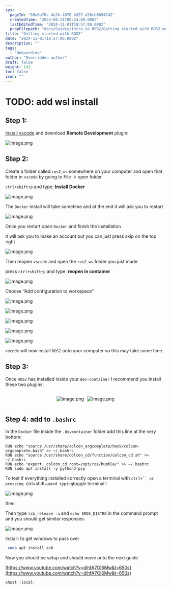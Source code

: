 ```yaml
---
sys:
  pageId: "89e0a78c-4e2b-4070-b327-d28cb0694742"
  createdTime: "2024-08-21T00:24:00.000Z"
  lastEditedTime: "2024-11-01T18:57:00.000Z"
  propFilepath: "docs/Guides/intro_to_ROS2/Getting started with ROS2.md"
title: "Getting started with ROS2"
date: "2024-11-01T18:57:00.000Z"
description: ""
tags:
  - "Onboarding"
author: "Overridden author"
draft: false
weight: 141
toc: false
icon: ""
---
```


# TODO: add wsl install

## Step 1:

[Install vscode](https://code.visualstudio.com/download) and download **Remote Development** plugin:

![image.png](https://prod-files-secure.s3.us-west-2.amazonaws.com/d518164a-d88e-44d1-a4ee-3adb3bd8bce0/efb52993-1881-4a40-b95e-6f020334f022/image.png?X-Amz-Algorithm=AWS4-HMAC-SHA256&X-Amz-Content-Sha256=UNSIGNED-PAYLOAD&X-Amz-Credential=ASIAZI2LB466R53KJ3AZ%2F20250407%2Fus-west-2%2Fs3%2Faws4_request&X-Amz-Date=20250407T110725Z&X-Amz-Expires=3600&X-Amz-Security-Token=IQoJb3JpZ2luX2VjEOP%2F%2F%2F%2F%2F%2F%2F%2F%2F%2FwEaCXVzLXdlc3QtMiJHMEUCIEkFPXCJ52UMd%2FuCVhKD8cIQDLuDILr1F3xASrzB42foAiEAriIxtooFPVkE6FNwfkLK14lR7YhAPKToP6Hu2yrqi1oq%2FwMIXBAAGgw2Mzc0MjMxODM4MDUiDGYOHpt3N%2B8atzsTbSrcA8Zno34kb8VZj7LEffwEpVNSjaVaWP8GUyQaPGNs%2FKXEzkqjA7xI%2B3S%2FUH4MoM1wxOuSYxC0RBIC5XpJxdYc4qkUIi%2FJWv08P2zrUf90J%2BGRdC%2Beifb0S%2F9t9P8u%2Bunve2Mc4wWfoljxpCbH54AehtxtuIrpZk%2BU%2BWZRJrTiM9%2FSVvyWSlQG6zzgktYRmBXmk2%2BKNeCkOAMcJzOde3IY7Cf4eKuoFLVSYYM%2Fpal%2FISf3qkjTIsWWKVcNxJ%2BiJDg3uMBZ1bJv8yUKU3wu7m2oCO4tbefU9t5wAxGucJFMqjYT2lglVXfezqgfOoEsQkWxTQV3rz7Gf2Of7ntkOMWeGC%2BwQLrSNqLN6PO5tfAw5gSwhmNv2UJSwjlMV2gKUA8MM8wXTSjcRUx%2BbnFEq2rqxkj8GfOFlJQNYGN19YPUcrL3vzrKOFnuPo%2FwINUbe1cYbCdVaU1%2Fo8zxcWMnIa%2BZky2Q79H%2FP94rqiyQdYczLi9MWVj4nfMw%2Fs%2FkQdDyBfJjpPe75Grbo2Ca1HrOvd7kyR6zq2N4AcCW8%2FLMveO0LK3hYElnTS4lPf7jfggTUerM648PkSMXAeCWutw2HhdpslyUEvejxuylgsTkirjFHCQHKCyzUy6mX6dk4fC7MNrUzr8GOqUBV6H3fsIjzLP%2BvZ%2BLTHY5mM2WG57wCz8rdh5v8N0sfWKACwMjwsrzc0OY%2BzzmYjY5IDr96K15KE%2BSJMdQ08tBfQc52LQJotDg9s0T7WgvRvzIklJXuUHaZ4mVHnqRbapWREd9T2uGdoiMU%2BAdbQhJZn9zoAqD0evT0qg5qauk4%2FTNwy%2BtKtuUfRbNCdLRfzBEa4t1L%2F7vB36TZbXSKu1S4Y0v0jNh&X-Amz-Signature=50a14a8e441a37a271fc74904fb0db3103feb3ea732c394782e8a4742eb9269b&X-Amz-SignedHeaders=host&x-id=GetObject)

## Step 2:

Create a folder called `ros2_ws` somewhere on your computer and open that folder in `vscode` by going to File → open folder 

`ctrl+shift+p` and type: **Install Docker**

![image.png](https://prod-files-secure.s3.us-west-2.amazonaws.com/d518164a-d88e-44d1-a4ee-3adb3bd8bce0/2269dc0e-1cd5-47ff-bceb-c04ad9b2eab0/image.png?X-Amz-Algorithm=AWS4-HMAC-SHA256&X-Amz-Content-Sha256=UNSIGNED-PAYLOAD&X-Amz-Credential=ASIAZI2LB466R53KJ3AZ%2F20250407%2Fus-west-2%2Fs3%2Faws4_request&X-Amz-Date=20250407T110725Z&X-Amz-Expires=3600&X-Amz-Security-Token=IQoJb3JpZ2luX2VjEOP%2F%2F%2F%2F%2F%2F%2F%2F%2F%2FwEaCXVzLXdlc3QtMiJHMEUCIEkFPXCJ52UMd%2FuCVhKD8cIQDLuDILr1F3xASrzB42foAiEAriIxtooFPVkE6FNwfkLK14lR7YhAPKToP6Hu2yrqi1oq%2FwMIXBAAGgw2Mzc0MjMxODM4MDUiDGYOHpt3N%2B8atzsTbSrcA8Zno34kb8VZj7LEffwEpVNSjaVaWP8GUyQaPGNs%2FKXEzkqjA7xI%2B3S%2FUH4MoM1wxOuSYxC0RBIC5XpJxdYc4qkUIi%2FJWv08P2zrUf90J%2BGRdC%2Beifb0S%2F9t9P8u%2Bunve2Mc4wWfoljxpCbH54AehtxtuIrpZk%2BU%2BWZRJrTiM9%2FSVvyWSlQG6zzgktYRmBXmk2%2BKNeCkOAMcJzOde3IY7Cf4eKuoFLVSYYM%2Fpal%2FISf3qkjTIsWWKVcNxJ%2BiJDg3uMBZ1bJv8yUKU3wu7m2oCO4tbefU9t5wAxGucJFMqjYT2lglVXfezqgfOoEsQkWxTQV3rz7Gf2Of7ntkOMWeGC%2BwQLrSNqLN6PO5tfAw5gSwhmNv2UJSwjlMV2gKUA8MM8wXTSjcRUx%2BbnFEq2rqxkj8GfOFlJQNYGN19YPUcrL3vzrKOFnuPo%2FwINUbe1cYbCdVaU1%2Fo8zxcWMnIa%2BZky2Q79H%2FP94rqiyQdYczLi9MWVj4nfMw%2Fs%2FkQdDyBfJjpPe75Grbo2Ca1HrOvd7kyR6zq2N4AcCW8%2FLMveO0LK3hYElnTS4lPf7jfggTUerM648PkSMXAeCWutw2HhdpslyUEvejxuylgsTkirjFHCQHKCyzUy6mX6dk4fC7MNrUzr8GOqUBV6H3fsIjzLP%2BvZ%2BLTHY5mM2WG57wCz8rdh5v8N0sfWKACwMjwsrzc0OY%2BzzmYjY5IDr96K15KE%2BSJMdQ08tBfQc52LQJotDg9s0T7WgvRvzIklJXuUHaZ4mVHnqRbapWREd9T2uGdoiMU%2BAdbQhJZn9zoAqD0evT0qg5qauk4%2FTNwy%2BtKtuUfRbNCdLRfzBEa4t1L%2F7vB36TZbXSKu1S4Y0v0jNh&X-Amz-Signature=45d2f77b530e4ccec6f0df89d1d123d2772e7c0f80a3cb0878e3087bb195a7f6&X-Amz-SignedHeaders=host&x-id=GetObject)

The `Docker` install will take sometime and at the end it will ask you to restart

![image.png](https://prod-files-secure.s3.us-west-2.amazonaws.com/d518164a-d88e-44d1-a4ee-3adb3bd8bce0/ed233f78-be33-4b1f-b89c-9c346c0e961e/image.png?X-Amz-Algorithm=AWS4-HMAC-SHA256&X-Amz-Content-Sha256=UNSIGNED-PAYLOAD&X-Amz-Credential=ASIAZI2LB466R53KJ3AZ%2F20250407%2Fus-west-2%2Fs3%2Faws4_request&X-Amz-Date=20250407T110725Z&X-Amz-Expires=3600&X-Amz-Security-Token=IQoJb3JpZ2luX2VjEOP%2F%2F%2F%2F%2F%2F%2F%2F%2F%2FwEaCXVzLXdlc3QtMiJHMEUCIEkFPXCJ52UMd%2FuCVhKD8cIQDLuDILr1F3xASrzB42foAiEAriIxtooFPVkE6FNwfkLK14lR7YhAPKToP6Hu2yrqi1oq%2FwMIXBAAGgw2Mzc0MjMxODM4MDUiDGYOHpt3N%2B8atzsTbSrcA8Zno34kb8VZj7LEffwEpVNSjaVaWP8GUyQaPGNs%2FKXEzkqjA7xI%2B3S%2FUH4MoM1wxOuSYxC0RBIC5XpJxdYc4qkUIi%2FJWv08P2zrUf90J%2BGRdC%2Beifb0S%2F9t9P8u%2Bunve2Mc4wWfoljxpCbH54AehtxtuIrpZk%2BU%2BWZRJrTiM9%2FSVvyWSlQG6zzgktYRmBXmk2%2BKNeCkOAMcJzOde3IY7Cf4eKuoFLVSYYM%2Fpal%2FISf3qkjTIsWWKVcNxJ%2BiJDg3uMBZ1bJv8yUKU3wu7m2oCO4tbefU9t5wAxGucJFMqjYT2lglVXfezqgfOoEsQkWxTQV3rz7Gf2Of7ntkOMWeGC%2BwQLrSNqLN6PO5tfAw5gSwhmNv2UJSwjlMV2gKUA8MM8wXTSjcRUx%2BbnFEq2rqxkj8GfOFlJQNYGN19YPUcrL3vzrKOFnuPo%2FwINUbe1cYbCdVaU1%2Fo8zxcWMnIa%2BZky2Q79H%2FP94rqiyQdYczLi9MWVj4nfMw%2Fs%2FkQdDyBfJjpPe75Grbo2Ca1HrOvd7kyR6zq2N4AcCW8%2FLMveO0LK3hYElnTS4lPf7jfggTUerM648PkSMXAeCWutw2HhdpslyUEvejxuylgsTkirjFHCQHKCyzUy6mX6dk4fC7MNrUzr8GOqUBV6H3fsIjzLP%2BvZ%2BLTHY5mM2WG57wCz8rdh5v8N0sfWKACwMjwsrzc0OY%2BzzmYjY5IDr96K15KE%2BSJMdQ08tBfQc52LQJotDg9s0T7WgvRvzIklJXuUHaZ4mVHnqRbapWREd9T2uGdoiMU%2BAdbQhJZn9zoAqD0evT0qg5qauk4%2FTNwy%2BtKtuUfRbNCdLRfzBEa4t1L%2F7vB36TZbXSKu1S4Y0v0jNh&X-Amz-Signature=0997eb3675c7d836c5db8c630e2f2244835c60250d6ecf392e6e4d7d0af892a0&X-Amz-SignedHeaders=host&x-id=GetObject)

Once you restart open `Docker` and finish the installation

It will ask you to make an account but you can just press skip on the top right

![image.png](https://prod-files-secure.s3.us-west-2.amazonaws.com/d518164a-d88e-44d1-a4ee-3adb3bd8bce0/21010ad9-1659-4fd9-9f59-9932a09b2a3d/image.png?X-Amz-Algorithm=AWS4-HMAC-SHA256&X-Amz-Content-Sha256=UNSIGNED-PAYLOAD&X-Amz-Credential=ASIAZI2LB466R53KJ3AZ%2F20250407%2Fus-west-2%2Fs3%2Faws4_request&X-Amz-Date=20250407T110725Z&X-Amz-Expires=3600&X-Amz-Security-Token=IQoJb3JpZ2luX2VjEOP%2F%2F%2F%2F%2F%2F%2F%2F%2F%2FwEaCXVzLXdlc3QtMiJHMEUCIEkFPXCJ52UMd%2FuCVhKD8cIQDLuDILr1F3xASrzB42foAiEAriIxtooFPVkE6FNwfkLK14lR7YhAPKToP6Hu2yrqi1oq%2FwMIXBAAGgw2Mzc0MjMxODM4MDUiDGYOHpt3N%2B8atzsTbSrcA8Zno34kb8VZj7LEffwEpVNSjaVaWP8GUyQaPGNs%2FKXEzkqjA7xI%2B3S%2FUH4MoM1wxOuSYxC0RBIC5XpJxdYc4qkUIi%2FJWv08P2zrUf90J%2BGRdC%2Beifb0S%2F9t9P8u%2Bunve2Mc4wWfoljxpCbH54AehtxtuIrpZk%2BU%2BWZRJrTiM9%2FSVvyWSlQG6zzgktYRmBXmk2%2BKNeCkOAMcJzOde3IY7Cf4eKuoFLVSYYM%2Fpal%2FISf3qkjTIsWWKVcNxJ%2BiJDg3uMBZ1bJv8yUKU3wu7m2oCO4tbefU9t5wAxGucJFMqjYT2lglVXfezqgfOoEsQkWxTQV3rz7Gf2Of7ntkOMWeGC%2BwQLrSNqLN6PO5tfAw5gSwhmNv2UJSwjlMV2gKUA8MM8wXTSjcRUx%2BbnFEq2rqxkj8GfOFlJQNYGN19YPUcrL3vzrKOFnuPo%2FwINUbe1cYbCdVaU1%2Fo8zxcWMnIa%2BZky2Q79H%2FP94rqiyQdYczLi9MWVj4nfMw%2Fs%2FkQdDyBfJjpPe75Grbo2Ca1HrOvd7kyR6zq2N4AcCW8%2FLMveO0LK3hYElnTS4lPf7jfggTUerM648PkSMXAeCWutw2HhdpslyUEvejxuylgsTkirjFHCQHKCyzUy6mX6dk4fC7MNrUzr8GOqUBV6H3fsIjzLP%2BvZ%2BLTHY5mM2WG57wCz8rdh5v8N0sfWKACwMjwsrzc0OY%2BzzmYjY5IDr96K15KE%2BSJMdQ08tBfQc52LQJotDg9s0T7WgvRvzIklJXuUHaZ4mVHnqRbapWREd9T2uGdoiMU%2BAdbQhJZn9zoAqD0evT0qg5qauk4%2FTNwy%2BtKtuUfRbNCdLRfzBEa4t1L%2F7vB36TZbXSKu1S4Y0v0jNh&X-Amz-Signature=a9c6ea10bf50dc4b97562b1b999819d50280555daea6a91ee1a196375bb15df8&X-Amz-SignedHeaders=host&x-id=GetObject)

Then reopen `vscode` and open the `ros2_ws` folder you just made

press `ctrl+shift+p` and type: **reopen in container**

![image.png](https://prod-files-secure.s3.us-west-2.amazonaws.com/d518164a-d88e-44d1-a4ee-3adb3bd8bce0/4e93b8c2-41ad-488c-8095-c74205196118/image.png?X-Amz-Algorithm=AWS4-HMAC-SHA256&X-Amz-Content-Sha256=UNSIGNED-PAYLOAD&X-Amz-Credential=ASIAZI2LB466R53KJ3AZ%2F20250407%2Fus-west-2%2Fs3%2Faws4_request&X-Amz-Date=20250407T110725Z&X-Amz-Expires=3600&X-Amz-Security-Token=IQoJb3JpZ2luX2VjEOP%2F%2F%2F%2F%2F%2F%2F%2F%2F%2FwEaCXVzLXdlc3QtMiJHMEUCIEkFPXCJ52UMd%2FuCVhKD8cIQDLuDILr1F3xASrzB42foAiEAriIxtooFPVkE6FNwfkLK14lR7YhAPKToP6Hu2yrqi1oq%2FwMIXBAAGgw2Mzc0MjMxODM4MDUiDGYOHpt3N%2B8atzsTbSrcA8Zno34kb8VZj7LEffwEpVNSjaVaWP8GUyQaPGNs%2FKXEzkqjA7xI%2B3S%2FUH4MoM1wxOuSYxC0RBIC5XpJxdYc4qkUIi%2FJWv08P2zrUf90J%2BGRdC%2Beifb0S%2F9t9P8u%2Bunve2Mc4wWfoljxpCbH54AehtxtuIrpZk%2BU%2BWZRJrTiM9%2FSVvyWSlQG6zzgktYRmBXmk2%2BKNeCkOAMcJzOde3IY7Cf4eKuoFLVSYYM%2Fpal%2FISf3qkjTIsWWKVcNxJ%2BiJDg3uMBZ1bJv8yUKU3wu7m2oCO4tbefU9t5wAxGucJFMqjYT2lglVXfezqgfOoEsQkWxTQV3rz7Gf2Of7ntkOMWeGC%2BwQLrSNqLN6PO5tfAw5gSwhmNv2UJSwjlMV2gKUA8MM8wXTSjcRUx%2BbnFEq2rqxkj8GfOFlJQNYGN19YPUcrL3vzrKOFnuPo%2FwINUbe1cYbCdVaU1%2Fo8zxcWMnIa%2BZky2Q79H%2FP94rqiyQdYczLi9MWVj4nfMw%2Fs%2FkQdDyBfJjpPe75Grbo2Ca1HrOvd7kyR6zq2N4AcCW8%2FLMveO0LK3hYElnTS4lPf7jfggTUerM648PkSMXAeCWutw2HhdpslyUEvejxuylgsTkirjFHCQHKCyzUy6mX6dk4fC7MNrUzr8GOqUBV6H3fsIjzLP%2BvZ%2BLTHY5mM2WG57wCz8rdh5v8N0sfWKACwMjwsrzc0OY%2BzzmYjY5IDr96K15KE%2BSJMdQ08tBfQc52LQJotDg9s0T7WgvRvzIklJXuUHaZ4mVHnqRbapWREd9T2uGdoiMU%2BAdbQhJZn9zoAqD0evT0qg5qauk4%2FTNwy%2BtKtuUfRbNCdLRfzBEa4t1L%2F7vB36TZbXSKu1S4Y0v0jNh&X-Amz-Signature=f53f5f98b379c88728fdd412ed4cd89ca7c305ae70af93f64cac5d407e3d8734&X-Amz-SignedHeaders=host&x-id=GetObject)

Choose “Add configuration to workspace”

![image.png](https://prod-files-secure.s3.us-west-2.amazonaws.com/d518164a-d88e-44d1-a4ee-3adb3bd8bce0/9560b282-5060-4989-ba37-97e7b2c22476/image.png?X-Amz-Algorithm=AWS4-HMAC-SHA256&X-Amz-Content-Sha256=UNSIGNED-PAYLOAD&X-Amz-Credential=ASIAZI2LB466R53KJ3AZ%2F20250407%2Fus-west-2%2Fs3%2Faws4_request&X-Amz-Date=20250407T110725Z&X-Amz-Expires=3600&X-Amz-Security-Token=IQoJb3JpZ2luX2VjEOP%2F%2F%2F%2F%2F%2F%2F%2F%2F%2FwEaCXVzLXdlc3QtMiJHMEUCIEkFPXCJ52UMd%2FuCVhKD8cIQDLuDILr1F3xASrzB42foAiEAriIxtooFPVkE6FNwfkLK14lR7YhAPKToP6Hu2yrqi1oq%2FwMIXBAAGgw2Mzc0MjMxODM4MDUiDGYOHpt3N%2B8atzsTbSrcA8Zno34kb8VZj7LEffwEpVNSjaVaWP8GUyQaPGNs%2FKXEzkqjA7xI%2B3S%2FUH4MoM1wxOuSYxC0RBIC5XpJxdYc4qkUIi%2FJWv08P2zrUf90J%2BGRdC%2Beifb0S%2F9t9P8u%2Bunve2Mc4wWfoljxpCbH54AehtxtuIrpZk%2BU%2BWZRJrTiM9%2FSVvyWSlQG6zzgktYRmBXmk2%2BKNeCkOAMcJzOde3IY7Cf4eKuoFLVSYYM%2Fpal%2FISf3qkjTIsWWKVcNxJ%2BiJDg3uMBZ1bJv8yUKU3wu7m2oCO4tbefU9t5wAxGucJFMqjYT2lglVXfezqgfOoEsQkWxTQV3rz7Gf2Of7ntkOMWeGC%2BwQLrSNqLN6PO5tfAw5gSwhmNv2UJSwjlMV2gKUA8MM8wXTSjcRUx%2BbnFEq2rqxkj8GfOFlJQNYGN19YPUcrL3vzrKOFnuPo%2FwINUbe1cYbCdVaU1%2Fo8zxcWMnIa%2BZky2Q79H%2FP94rqiyQdYczLi9MWVj4nfMw%2Fs%2FkQdDyBfJjpPe75Grbo2Ca1HrOvd7kyR6zq2N4AcCW8%2FLMveO0LK3hYElnTS4lPf7jfggTUerM648PkSMXAeCWutw2HhdpslyUEvejxuylgsTkirjFHCQHKCyzUy6mX6dk4fC7MNrUzr8GOqUBV6H3fsIjzLP%2BvZ%2BLTHY5mM2WG57wCz8rdh5v8N0sfWKACwMjwsrzc0OY%2BzzmYjY5IDr96K15KE%2BSJMdQ08tBfQc52LQJotDg9s0T7WgvRvzIklJXuUHaZ4mVHnqRbapWREd9T2uGdoiMU%2BAdbQhJZn9zoAqD0evT0qg5qauk4%2FTNwy%2BtKtuUfRbNCdLRfzBEa4t1L%2F7vB36TZbXSKu1S4Y0v0jNh&X-Amz-Signature=22b176e598839835e2d4e6ee769602b9c6c9f6a06a56d395b50eb442d833708f&X-Amz-SignedHeaders=host&x-id=GetObject)

![image.png](https://prod-files-secure.s3.us-west-2.amazonaws.com/d518164a-d88e-44d1-a4ee-3adb3bd8bce0/2ee63f81-886b-48e8-a553-dc6e5eac99e4/image.png?X-Amz-Algorithm=AWS4-HMAC-SHA256&X-Amz-Content-Sha256=UNSIGNED-PAYLOAD&X-Amz-Credential=ASIAZI2LB466R53KJ3AZ%2F20250407%2Fus-west-2%2Fs3%2Faws4_request&X-Amz-Date=20250407T110725Z&X-Amz-Expires=3600&X-Amz-Security-Token=IQoJb3JpZ2luX2VjEOP%2F%2F%2F%2F%2F%2F%2F%2F%2F%2FwEaCXVzLXdlc3QtMiJHMEUCIEkFPXCJ52UMd%2FuCVhKD8cIQDLuDILr1F3xASrzB42foAiEAriIxtooFPVkE6FNwfkLK14lR7YhAPKToP6Hu2yrqi1oq%2FwMIXBAAGgw2Mzc0MjMxODM4MDUiDGYOHpt3N%2B8atzsTbSrcA8Zno34kb8VZj7LEffwEpVNSjaVaWP8GUyQaPGNs%2FKXEzkqjA7xI%2B3S%2FUH4MoM1wxOuSYxC0RBIC5XpJxdYc4qkUIi%2FJWv08P2zrUf90J%2BGRdC%2Beifb0S%2F9t9P8u%2Bunve2Mc4wWfoljxpCbH54AehtxtuIrpZk%2BU%2BWZRJrTiM9%2FSVvyWSlQG6zzgktYRmBXmk2%2BKNeCkOAMcJzOde3IY7Cf4eKuoFLVSYYM%2Fpal%2FISf3qkjTIsWWKVcNxJ%2BiJDg3uMBZ1bJv8yUKU3wu7m2oCO4tbefU9t5wAxGucJFMqjYT2lglVXfezqgfOoEsQkWxTQV3rz7Gf2Of7ntkOMWeGC%2BwQLrSNqLN6PO5tfAw5gSwhmNv2UJSwjlMV2gKUA8MM8wXTSjcRUx%2BbnFEq2rqxkj8GfOFlJQNYGN19YPUcrL3vzrKOFnuPo%2FwINUbe1cYbCdVaU1%2Fo8zxcWMnIa%2BZky2Q79H%2FP94rqiyQdYczLi9MWVj4nfMw%2Fs%2FkQdDyBfJjpPe75Grbo2Ca1HrOvd7kyR6zq2N4AcCW8%2FLMveO0LK3hYElnTS4lPf7jfggTUerM648PkSMXAeCWutw2HhdpslyUEvejxuylgsTkirjFHCQHKCyzUy6mX6dk4fC7MNrUzr8GOqUBV6H3fsIjzLP%2BvZ%2BLTHY5mM2WG57wCz8rdh5v8N0sfWKACwMjwsrzc0OY%2BzzmYjY5IDr96K15KE%2BSJMdQ08tBfQc52LQJotDg9s0T7WgvRvzIklJXuUHaZ4mVHnqRbapWREd9T2uGdoiMU%2BAdbQhJZn9zoAqD0evT0qg5qauk4%2FTNwy%2BtKtuUfRbNCdLRfzBEa4t1L%2F7vB36TZbXSKu1S4Y0v0jNh&X-Amz-Signature=f681fe8904d3e3c4e21d4307cfdbcc68b1499044596e15b2ce9533fbebd4387b&X-Amz-SignedHeaders=host&x-id=GetObject)

![image.png](https://prod-files-secure.s3.us-west-2.amazonaws.com/d518164a-d88e-44d1-a4ee-3adb3bd8bce0/ae1580b2-b048-407e-aed9-b584224a7a04/image.png?X-Amz-Algorithm=AWS4-HMAC-SHA256&X-Amz-Content-Sha256=UNSIGNED-PAYLOAD&X-Amz-Credential=ASIAZI2LB466R53KJ3AZ%2F20250407%2Fus-west-2%2Fs3%2Faws4_request&X-Amz-Date=20250407T110725Z&X-Amz-Expires=3600&X-Amz-Security-Token=IQoJb3JpZ2luX2VjEOP%2F%2F%2F%2F%2F%2F%2F%2F%2F%2FwEaCXVzLXdlc3QtMiJHMEUCIEkFPXCJ52UMd%2FuCVhKD8cIQDLuDILr1F3xASrzB42foAiEAriIxtooFPVkE6FNwfkLK14lR7YhAPKToP6Hu2yrqi1oq%2FwMIXBAAGgw2Mzc0MjMxODM4MDUiDGYOHpt3N%2B8atzsTbSrcA8Zno34kb8VZj7LEffwEpVNSjaVaWP8GUyQaPGNs%2FKXEzkqjA7xI%2B3S%2FUH4MoM1wxOuSYxC0RBIC5XpJxdYc4qkUIi%2FJWv08P2zrUf90J%2BGRdC%2Beifb0S%2F9t9P8u%2Bunve2Mc4wWfoljxpCbH54AehtxtuIrpZk%2BU%2BWZRJrTiM9%2FSVvyWSlQG6zzgktYRmBXmk2%2BKNeCkOAMcJzOde3IY7Cf4eKuoFLVSYYM%2Fpal%2FISf3qkjTIsWWKVcNxJ%2BiJDg3uMBZ1bJv8yUKU3wu7m2oCO4tbefU9t5wAxGucJFMqjYT2lglVXfezqgfOoEsQkWxTQV3rz7Gf2Of7ntkOMWeGC%2BwQLrSNqLN6PO5tfAw5gSwhmNv2UJSwjlMV2gKUA8MM8wXTSjcRUx%2BbnFEq2rqxkj8GfOFlJQNYGN19YPUcrL3vzrKOFnuPo%2FwINUbe1cYbCdVaU1%2Fo8zxcWMnIa%2BZky2Q79H%2FP94rqiyQdYczLi9MWVj4nfMw%2Fs%2FkQdDyBfJjpPe75Grbo2Ca1HrOvd7kyR6zq2N4AcCW8%2FLMveO0LK3hYElnTS4lPf7jfggTUerM648PkSMXAeCWutw2HhdpslyUEvejxuylgsTkirjFHCQHKCyzUy6mX6dk4fC7MNrUzr8GOqUBV6H3fsIjzLP%2BvZ%2BLTHY5mM2WG57wCz8rdh5v8N0sfWKACwMjwsrzc0OY%2BzzmYjY5IDr96K15KE%2BSJMdQ08tBfQc52LQJotDg9s0T7WgvRvzIklJXuUHaZ4mVHnqRbapWREd9T2uGdoiMU%2BAdbQhJZn9zoAqD0evT0qg5qauk4%2FTNwy%2BtKtuUfRbNCdLRfzBEa4t1L%2F7vB36TZbXSKu1S4Y0v0jNh&X-Amz-Signature=0eadb2f6aa989f56c63aa36a0a330f62d18e997fb12cf340d696ef29bb81730f&X-Amz-SignedHeaders=host&x-id=GetObject)

![image.png](https://prod-files-secure.s3.us-west-2.amazonaws.com/d518164a-d88e-44d1-a4ee-3adb3bd8bce0/53255b28-f75e-430f-b9e3-c0ac8577e42b/image.png?X-Amz-Algorithm=AWS4-HMAC-SHA256&X-Amz-Content-Sha256=UNSIGNED-PAYLOAD&X-Amz-Credential=ASIAZI2LB466R53KJ3AZ%2F20250407%2Fus-west-2%2Fs3%2Faws4_request&X-Amz-Date=20250407T110725Z&X-Amz-Expires=3600&X-Amz-Security-Token=IQoJb3JpZ2luX2VjEOP%2F%2F%2F%2F%2F%2F%2F%2F%2F%2FwEaCXVzLXdlc3QtMiJHMEUCIEkFPXCJ52UMd%2FuCVhKD8cIQDLuDILr1F3xASrzB42foAiEAriIxtooFPVkE6FNwfkLK14lR7YhAPKToP6Hu2yrqi1oq%2FwMIXBAAGgw2Mzc0MjMxODM4MDUiDGYOHpt3N%2B8atzsTbSrcA8Zno34kb8VZj7LEffwEpVNSjaVaWP8GUyQaPGNs%2FKXEzkqjA7xI%2B3S%2FUH4MoM1wxOuSYxC0RBIC5XpJxdYc4qkUIi%2FJWv08P2zrUf90J%2BGRdC%2Beifb0S%2F9t9P8u%2Bunve2Mc4wWfoljxpCbH54AehtxtuIrpZk%2BU%2BWZRJrTiM9%2FSVvyWSlQG6zzgktYRmBXmk2%2BKNeCkOAMcJzOde3IY7Cf4eKuoFLVSYYM%2Fpal%2FISf3qkjTIsWWKVcNxJ%2BiJDg3uMBZ1bJv8yUKU3wu7m2oCO4tbefU9t5wAxGucJFMqjYT2lglVXfezqgfOoEsQkWxTQV3rz7Gf2Of7ntkOMWeGC%2BwQLrSNqLN6PO5tfAw5gSwhmNv2UJSwjlMV2gKUA8MM8wXTSjcRUx%2BbnFEq2rqxkj8GfOFlJQNYGN19YPUcrL3vzrKOFnuPo%2FwINUbe1cYbCdVaU1%2Fo8zxcWMnIa%2BZky2Q79H%2FP94rqiyQdYczLi9MWVj4nfMw%2Fs%2FkQdDyBfJjpPe75Grbo2Ca1HrOvd7kyR6zq2N4AcCW8%2FLMveO0LK3hYElnTS4lPf7jfggTUerM648PkSMXAeCWutw2HhdpslyUEvejxuylgsTkirjFHCQHKCyzUy6mX6dk4fC7MNrUzr8GOqUBV6H3fsIjzLP%2BvZ%2BLTHY5mM2WG57wCz8rdh5v8N0sfWKACwMjwsrzc0OY%2BzzmYjY5IDr96K15KE%2BSJMdQ08tBfQc52LQJotDg9s0T7WgvRvzIklJXuUHaZ4mVHnqRbapWREd9T2uGdoiMU%2BAdbQhJZn9zoAqD0evT0qg5qauk4%2FTNwy%2BtKtuUfRbNCdLRfzBEa4t1L%2F7vB36TZbXSKu1S4Y0v0jNh&X-Amz-Signature=4663453a09bf69b53e453d3c1f568ad996e70fe46eb77529f55b4436ac970147&X-Amz-SignedHeaders=host&x-id=GetObject)

![image.png](https://prod-files-secure.s3.us-west-2.amazonaws.com/d518164a-d88e-44d1-a4ee-3adb3bd8bce0/7c562767-5af9-4ffb-97d1-327bcdf4ee00/image.png?X-Amz-Algorithm=AWS4-HMAC-SHA256&X-Amz-Content-Sha256=UNSIGNED-PAYLOAD&X-Amz-Credential=ASIAZI2LB466R53KJ3AZ%2F20250407%2Fus-west-2%2Fs3%2Faws4_request&X-Amz-Date=20250407T110726Z&X-Amz-Expires=3600&X-Amz-Security-Token=IQoJb3JpZ2luX2VjEOP%2F%2F%2F%2F%2F%2F%2F%2F%2F%2FwEaCXVzLXdlc3QtMiJHMEUCIEkFPXCJ52UMd%2FuCVhKD8cIQDLuDILr1F3xASrzB42foAiEAriIxtooFPVkE6FNwfkLK14lR7YhAPKToP6Hu2yrqi1oq%2FwMIXBAAGgw2Mzc0MjMxODM4MDUiDGYOHpt3N%2B8atzsTbSrcA8Zno34kb8VZj7LEffwEpVNSjaVaWP8GUyQaPGNs%2FKXEzkqjA7xI%2B3S%2FUH4MoM1wxOuSYxC0RBIC5XpJxdYc4qkUIi%2FJWv08P2zrUf90J%2BGRdC%2Beifb0S%2F9t9P8u%2Bunve2Mc4wWfoljxpCbH54AehtxtuIrpZk%2BU%2BWZRJrTiM9%2FSVvyWSlQG6zzgktYRmBXmk2%2BKNeCkOAMcJzOde3IY7Cf4eKuoFLVSYYM%2Fpal%2FISf3qkjTIsWWKVcNxJ%2BiJDg3uMBZ1bJv8yUKU3wu7m2oCO4tbefU9t5wAxGucJFMqjYT2lglVXfezqgfOoEsQkWxTQV3rz7Gf2Of7ntkOMWeGC%2BwQLrSNqLN6PO5tfAw5gSwhmNv2UJSwjlMV2gKUA8MM8wXTSjcRUx%2BbnFEq2rqxkj8GfOFlJQNYGN19YPUcrL3vzrKOFnuPo%2FwINUbe1cYbCdVaU1%2Fo8zxcWMnIa%2BZky2Q79H%2FP94rqiyQdYczLi9MWVj4nfMw%2Fs%2FkQdDyBfJjpPe75Grbo2Ca1HrOvd7kyR6zq2N4AcCW8%2FLMveO0LK3hYElnTS4lPf7jfggTUerM648PkSMXAeCWutw2HhdpslyUEvejxuylgsTkirjFHCQHKCyzUy6mX6dk4fC7MNrUzr8GOqUBV6H3fsIjzLP%2BvZ%2BLTHY5mM2WG57wCz8rdh5v8N0sfWKACwMjwsrzc0OY%2BzzmYjY5IDr96K15KE%2BSJMdQ08tBfQc52LQJotDg9s0T7WgvRvzIklJXuUHaZ4mVHnqRbapWREd9T2uGdoiMU%2BAdbQhJZn9zoAqD0evT0qg5qauk4%2FTNwy%2BtKtuUfRbNCdLRfzBEa4t1L%2F7vB36TZbXSKu1S4Y0v0jNh&X-Amz-Signature=88abbd5b2ebe7918a6b75b1cded4b1965424cce11963fc9adcb5ec1d8372bfb6&X-Amz-SignedHeaders=host&x-id=GetObject)

`vscode` will now install `ROS2` onto your computer so this may take some time.

## Step 3:

Once `ROS2` has installed inside your `dev-container` I recommend you install these two plugins:

<div style="display: flex;flex-direction: row; column-gap:10px; max-width: 630px;justify-content: center;">
<div>

![image.png](https://prod-files-secure.s3.us-west-2.amazonaws.com/d518164a-d88e-44d1-a4ee-3adb3bd8bce0/3fc3d550-5a54-4ba1-ba6b-faa01cdb7369/image.png?X-Amz-Algorithm=AWS4-HMAC-SHA256&X-Amz-Content-Sha256=UNSIGNED-PAYLOAD&X-Amz-Credential=ASIAZI2LB466VNN5RQVP%2F20250407%2Fus-west-2%2Fs3%2Faws4_request&X-Amz-Date=20250407T110729Z&X-Amz-Expires=3600&X-Amz-Security-Token=IQoJb3JpZ2luX2VjEOP%2F%2F%2F%2F%2F%2F%2F%2F%2F%2FwEaCXVzLXdlc3QtMiJGMEQCIGogcYr5eH8cgVX5Iz6%2FcbcZO%2BEFZnWq%2FFc%2FzAxow80XAiAR1BGJYziw8FObyrW%2F8%2Bpl6msq3HuzpGT7DErcP%2BmVRir%2FAwhcEAAaDDYzNzQyMzE4MzgwNSIMmyGlQrPh4AZVig7%2FKtwDCkJGXvkILJJS0pVwHtS9CfnurhVgFJ3232DxrgsQb2t0M3HeOCp%2BPwspit%2FlYplvPo65uz7gfJE%2BkEBDsS6dLfb8OUbLuvX0JdThhZt5EEbrGdLTLLy7H32RrDYPlCovfBFTOMo1LbqyQSOXUuiFKAKTGEbWdgEVjFF57sOdjxPzXdxYJAz7E36cLBgUpuwsyCW%2F5EV0qxUS%2BZ%2BPzdOsFtX9zAkUrhM4aEy3ZC5RIsdF9h3b1Ifcon%2B7c8mupBR0qkvcoiCysZZ0k0XbIP0uQVI%2BWy%2Fjuk0%2BjfFkg63qKspibMIMrXaBw%2BX8HgJbC6WSMi7dBV7dPneyMr1tge2hPvN4s94BmQRgkwEoZxrTvuLoRbum9EGO8A6C1tESKNZbZkM82WLE2zQIIQx%2B3nr1hGgERaX%2FKunN20vazsoCXLpo0vkfT2OINctIUEDDniWpaEcxchqfyAgJYrl%2FevXyT7c%2FlI13KevpodDqcxWYVBnsBwgpkZ0UtscwAjKMxEoDjROFBmFBOIt%2FsyrQuImTCLKwgv%2FYPVsaUvd8MnzRa9vYebANQaqGjE6hHdmd91iNs25%2FEl0mEstxzkOy5%2Br8SJ999k7tu%2F0Qsu4PtpnURaApLJf%2BFXx%2FBgovTRYwidTOvwY6pgECcVV9hkFvU9ljpYvW8TB39CL4DG5hZLtpcuXmMmNg2t%2Fza7A%2BCFJmk%2BNED7Sc47vyPR%2FU2vn1i3K9xM%2BhtczVVWG%2BTR%2Bu30W7YIHcUIBQz%2B7BYIwDIvhoKa5pRFwElKPfheaQ0JnHCFkK%2BvUDamio%2FPJM6knGWmroqusVydQ8WoeIx3nbYnmBh5k758hQMLokK2dQmGgVFN5MISDleJb%2BXFdJ6p97&X-Amz-Signature=33abc2cb22f6bd35828db54e1854fd4cb93564067063af3e8b997298949b770b&X-Amz-SignedHeaders=host&x-id=GetObject)

</div>
<div>

![image.png](https://prod-files-secure.s3.us-west-2.amazonaws.com/d518164a-d88e-44d1-a4ee-3adb3bd8bce0/d994cc66-13c2-4093-a5a3-f84cf4601a82/image.png?X-Amz-Algorithm=AWS4-HMAC-SHA256&X-Amz-Content-Sha256=UNSIGNED-PAYLOAD&X-Amz-Credential=ASIAZI2LB466QLMHWZ34%2F20250407%2Fus-west-2%2Fs3%2Faws4_request&X-Amz-Date=20250407T110729Z&X-Amz-Expires=3600&X-Amz-Security-Token=IQoJb3JpZ2luX2VjEOP%2F%2F%2F%2F%2F%2F%2F%2F%2F%2FwEaCXVzLXdlc3QtMiJHMEUCIQDQruudd61EVLbYB9OP0ZRwDnSh%2FtxSR4UbJM3jpgECPQIgE982EwKl%2FecZ2vOhilTSULfEiqYvfYi1%2B8Eyf1oKCFwq%2FwMIXBAAGgw2Mzc0MjMxODM4MDUiDFnBUhf4yrLJD56mmCrcA3qhwFOj8M1ePKo%2BdV%2BhcKa5QbNUuAYxX2tn1F%2B7dB1Hrl7q0yhNcBkApovbUODYTCBcHdri4n9JDhcyS5bChMNFrGPMdg15b4XgWILBg1LZJGrV2ldwnf%2BwHZyO6W5CsKcqCSlrQBCroaZ0cJB%2BPKuYW5FblqMBABijlqa%2FeL3kZE0NDnWqjJGPt0PQRS498USOUgTNZBkkz7lI8gJdR9cfisp%2FOE5qbTzT6WCMwYPFmVZ%2F33r8S9PKkGDvyVxNleTpZ9HE82A2OHvsEOQhyBIQq%2FkQvy1BSLsDLy%2BJyl7%2Fvsq3ts7kK2sS1SlG7xs9txfZbO%2BGzCWLeLAjS24zGaBQPOKWuGhEYwo8odGJaviz6bO1uuHXVr1PKJc7q4fvw1CBT9S84xuNV38%2B%2FPwUyJwxMvowp1bqAqb8RCYXirn9UugEgILqkVSR%2B1BT4W98uhlaPLgYILeYwF3cD4eeVVKxX7cJIRDnaNdO9%2BoMSl8bT2i2rqsYk13PH6Jxcl%2Bcnvwr6zDQ%2FG52zxodVeqKliEh6yKyaY9aZbJBU4MJMP49HiZYvA1jiBOe1xK6tukpRTgbOhu61k2s2KdfKfLVIJpOLUY5PWfL7NuJKa0Cw0wUa7o984zRU0QERRSvMJzUzr8GOqUBwdO1YKwV6XjDSN2VfnjOG4a9dPtlsu1ZW3%2BJlttFj4ZGR%2Fx2W1EQl%2BAXEO3b8U%2FIdVbe74ss%2B1P71olusfjbQbJAJ1ltNTxjNjOvm7cbvZog%2BzEIRq9L1xgKDArnSxIOdXjfXwUPEyD4EYlpDY66yymp41Zos0%2Br3ay3IodwFbTL05kFP189GjqZRruFzkvSvOMwBbtdx%2FIH7Z4C0KY0KQRYvzkM&X-Amz-Signature=59ff21a55bf8a2c83418a5a5e51df46f8eb37ea61c578428020c3e4a5be9054a&X-Amz-SignedHeaders=host&x-id=GetObject)

</div>
</div>

## Step 4: add to `.bashrc`

In the `Docker` file inside the `.devcontainer` folder add this line at the very bottom: 

```docker
RUN echo "source /usr/share/colcon_argcomplete/hook/colcon-argcomplete.bash" >> ~/.bashrc
RUN echo "source /usr/share/colcon_cd/function/colcon_cd.sh" >> ~/.bashrc
RUN echo "export _colcon_cd_root=/opt/ros/humble/" >> ~/.bashrc
RUN sudo apt install -y python3-pip 
```

To test if everything installed correctly open a terminal with `ctrl+`` or pressing `ctrl+shift+p` and typing `toggle terminal`:

![image.png](https://prod-files-secure.s3.us-west-2.amazonaws.com/d518164a-d88e-44d1-a4ee-3adb3bd8bce0/6a4943d8-b04e-4c02-9a58-775f3384d1a5/image.png?X-Amz-Algorithm=AWS4-HMAC-SHA256&X-Amz-Content-Sha256=UNSIGNED-PAYLOAD&X-Amz-Credential=ASIAZI2LB466R53KJ3AZ%2F20250407%2Fus-west-2%2Fs3%2Faws4_request&X-Amz-Date=20250407T110725Z&X-Amz-Expires=3600&X-Amz-Security-Token=IQoJb3JpZ2luX2VjEOP%2F%2F%2F%2F%2F%2F%2F%2F%2F%2FwEaCXVzLXdlc3QtMiJHMEUCIEkFPXCJ52UMd%2FuCVhKD8cIQDLuDILr1F3xASrzB42foAiEAriIxtooFPVkE6FNwfkLK14lR7YhAPKToP6Hu2yrqi1oq%2FwMIXBAAGgw2Mzc0MjMxODM4MDUiDGYOHpt3N%2B8atzsTbSrcA8Zno34kb8VZj7LEffwEpVNSjaVaWP8GUyQaPGNs%2FKXEzkqjA7xI%2B3S%2FUH4MoM1wxOuSYxC0RBIC5XpJxdYc4qkUIi%2FJWv08P2zrUf90J%2BGRdC%2Beifb0S%2F9t9P8u%2Bunve2Mc4wWfoljxpCbH54AehtxtuIrpZk%2BU%2BWZRJrTiM9%2FSVvyWSlQG6zzgktYRmBXmk2%2BKNeCkOAMcJzOde3IY7Cf4eKuoFLVSYYM%2Fpal%2FISf3qkjTIsWWKVcNxJ%2BiJDg3uMBZ1bJv8yUKU3wu7m2oCO4tbefU9t5wAxGucJFMqjYT2lglVXfezqgfOoEsQkWxTQV3rz7Gf2Of7ntkOMWeGC%2BwQLrSNqLN6PO5tfAw5gSwhmNv2UJSwjlMV2gKUA8MM8wXTSjcRUx%2BbnFEq2rqxkj8GfOFlJQNYGN19YPUcrL3vzrKOFnuPo%2FwINUbe1cYbCdVaU1%2Fo8zxcWMnIa%2BZky2Q79H%2FP94rqiyQdYczLi9MWVj4nfMw%2Fs%2FkQdDyBfJjpPe75Grbo2Ca1HrOvd7kyR6zq2N4AcCW8%2FLMveO0LK3hYElnTS4lPf7jfggTUerM648PkSMXAeCWutw2HhdpslyUEvejxuylgsTkirjFHCQHKCyzUy6mX6dk4fC7MNrUzr8GOqUBV6H3fsIjzLP%2BvZ%2BLTHY5mM2WG57wCz8rdh5v8N0sfWKACwMjwsrzc0OY%2BzzmYjY5IDr96K15KE%2BSJMdQ08tBfQc52LQJotDg9s0T7WgvRvzIklJXuUHaZ4mVHnqRbapWREd9T2uGdoiMU%2BAdbQhJZn9zoAqD0evT0qg5qauk4%2FTNwy%2BtKtuUfRbNCdLRfzBEa4t1L%2F7vB36TZbXSKu1S4Y0v0jNh&X-Amz-Signature=2efa10cfa86779e1aea8933208b5657a7ad72d2b407e3c7062027018817c3a29&X-Amz-SignedHeaders=host&x-id=GetObject)

then 

Then type `lsb_release -a` and `echo $ROS_DISTRO` in the command prompt and you should get similar responses:

![image.png](https://prod-files-secure.s3.us-west-2.amazonaws.com/d518164a-d88e-44d1-a4ee-3adb3bd8bce0/3e635dec-a805-4e85-8b9e-d000e5b71a4e/image.png?X-Amz-Algorithm=AWS4-HMAC-SHA256&X-Amz-Content-Sha256=UNSIGNED-PAYLOAD&X-Amz-Credential=ASIAZI2LB466R53KJ3AZ%2F20250407%2Fus-west-2%2Fs3%2Faws4_request&X-Amz-Date=20250407T110725Z&X-Amz-Expires=3600&X-Amz-Security-Token=IQoJb3JpZ2luX2VjEOP%2F%2F%2F%2F%2F%2F%2F%2F%2F%2FwEaCXVzLXdlc3QtMiJHMEUCIEkFPXCJ52UMd%2FuCVhKD8cIQDLuDILr1F3xASrzB42foAiEAriIxtooFPVkE6FNwfkLK14lR7YhAPKToP6Hu2yrqi1oq%2FwMIXBAAGgw2Mzc0MjMxODM4MDUiDGYOHpt3N%2B8atzsTbSrcA8Zno34kb8VZj7LEffwEpVNSjaVaWP8GUyQaPGNs%2FKXEzkqjA7xI%2B3S%2FUH4MoM1wxOuSYxC0RBIC5XpJxdYc4qkUIi%2FJWv08P2zrUf90J%2BGRdC%2Beifb0S%2F9t9P8u%2Bunve2Mc4wWfoljxpCbH54AehtxtuIrpZk%2BU%2BWZRJrTiM9%2FSVvyWSlQG6zzgktYRmBXmk2%2BKNeCkOAMcJzOde3IY7Cf4eKuoFLVSYYM%2Fpal%2FISf3qkjTIsWWKVcNxJ%2BiJDg3uMBZ1bJv8yUKU3wu7m2oCO4tbefU9t5wAxGucJFMqjYT2lglVXfezqgfOoEsQkWxTQV3rz7Gf2Of7ntkOMWeGC%2BwQLrSNqLN6PO5tfAw5gSwhmNv2UJSwjlMV2gKUA8MM8wXTSjcRUx%2BbnFEq2rqxkj8GfOFlJQNYGN19YPUcrL3vzrKOFnuPo%2FwINUbe1cYbCdVaU1%2Fo8zxcWMnIa%2BZky2Q79H%2FP94rqiyQdYczLi9MWVj4nfMw%2Fs%2FkQdDyBfJjpPe75Grbo2Ca1HrOvd7kyR6zq2N4AcCW8%2FLMveO0LK3hYElnTS4lPf7jfggTUerM648PkSMXAeCWutw2HhdpslyUEvejxuylgsTkirjFHCQHKCyzUy6mX6dk4fC7MNrUzr8GOqUBV6H3fsIjzLP%2BvZ%2BLTHY5mM2WG57wCz8rdh5v8N0sfWKACwMjwsrzc0OY%2BzzmYjY5IDr96K15KE%2BSJMdQ08tBfQc52LQJotDg9s0T7WgvRvzIklJXuUHaZ4mVHnqRbapWREd9T2uGdoiMU%2BAdbQhJZn9zoAqD0evT0qg5qauk4%2FTNwy%2BtKtuUfRbNCdLRfzBEa4t1L%2F7vB36TZbXSKu1S4Y0v0jNh&X-Amz-Signature=5bd904d9c0626bcc96f7216f5151424992d19ae00bc907db0e8214c8e1f34c8b&X-Amz-SignedHeaders=host&x-id=GetObject)

Install:  to get windows to pass over

```bash
 sudo apt install xcb
```

Now you should be setup and should move onto the next guide 

[https://www.youtube.com/watch?v=dihfA7Ol6Mw&t=650s](https://www.youtube.com/watch?v=dihfA7Ol6Mw&t=650s)

```python
xhost +local:
```
